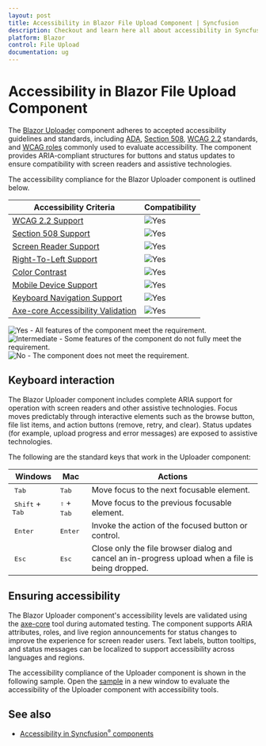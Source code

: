 ```yaml
---
layout: post
title: Accessibility in Blazor File Upload Component | Syncfusion
description: Checkout and learn here all about accessibility in Syncfusion Blazor File Upload component and more.
platform: Blazor
control: File Upload
documentation: ug
---
```


# Accessibility in Blazor File Upload Component

The [Blazor Uploader](https://www.syncfusion.com/blazor-components/blazor-file-upload) component adheres to accepted accessibility guidelines and standards, including [ADA](https://www.ada.gov/), [Section 508](https://www.section508.gov/), [WCAG 2.2](https://www.w3.org/TR/WCAG22/) standards, and [WCAG roles](https://www.w3.org/TR/wai-aria/#roles) commonly used to evaluate accessibility. The component provides ARIA-compliant structures for buttons and status updates to ensure compatibility with screen readers and assistive technologies.

The accessibility compliance for the Blazor Uploader component is outlined below.

| Accessibility Criteria | Compatibility |
| -- | -- |
| [WCAG 2.2 Support](../common/accessibility#accessibility-standards) | <img src="https://cdn.syncfusion.com/content/images/documentation/full.png" alt="Yes"> |
| [Section 508 Support](../common/accessibility#accessibility-standards) | <img src="https://cdn.syncfusion.com/content/images/documentation/full.png" alt="Yes"> |
| [Screen Reader Support](../common/accessibility#screen-reader-support) | <img src="https://cdn.syncfusion.com/content/images/documentation/full.png" alt="Yes"> |
| [Right-To-Left Support](../common/accessibility#right-to-left-support) | <img src="https://cdn.syncfusion.com/content/images/documentation/full.png" alt="Yes"> |
| [Color Contrast](../common/accessibility#color-contrast) | <img src="https://cdn.syncfusion.com/content/images/documentation/full.png" alt="Yes"> |
| [Mobile Device Support](../common/accessibility#mobile-device-support) | <img src="https://cdn.syncfusion.com/content/images/documentation/full.png" alt="Yes"> |
| [Keyboard Navigation Support](../common/accessibility#keyboard-navigation-support) | <img src="https://cdn.syncfusion.com/content/images/documentation/full.png" alt="Yes"> |
| [Axe-core Accessibility Validation](../common/accessibility#ensuring-accessibility) | <img src="https://cdn.syncfusion.com/content/images/documentation/full.png" alt="Yes"> |

<style>
    .post .post-content img {
        display: inline-block;
        margin: 0.5em 0;
    }
</style>
<div><img src="https://cdn.syncfusion.com/content/images/documentation/full.png" alt="Yes"> - All features of the component meet the requirement.</div>

<div><img src="https://cdn.syncfusion.com/content/images/documentation/partial.png" alt="Intermediate"> - Some features of the component do not fully meet the requirement.</div>

<div><img src="https://cdn.syncfusion.com/content/images/documentation/not-supported.png" alt="No"> - The component does not meet the requirement.</div>

## Keyboard interaction

The Blazor Uploader component includes complete ARIA support for operation with screen readers and other assistive technologies. Focus moves predictably through interactive elements such as the browse button, file list items, and action buttons (remove, retry, and clear). Status updates (for example, upload progress and error messages) are exposed to assistive technologies.

The following are the standard keys that work in the Uploader component:

| Windows | Mac | Actions |
| --- | --- | --- |
| <kbd>Tab</kbd> | <kbd>Tab</kbd> | Move focus to the next focusable element. |
| <kbd>Shift</kbd> + <kbd>Tab</kbd> | <kbd>⇧</kbd> + <kbd>Tab</kbd> | Move focus to the previous focusable element. |
| <kbd>Enter</kbd> | <kbd>Enter</kbd> | Invoke the action of the focused button or control. |
| <kbd>Esc</kbd> | <kbd>Esc</kbd> | Close only the file browser dialog and cancel an in-progress upload when a file is being dropped. |

## Ensuring accessibility

The Blazor Uploader component's accessibility levels are validated using the [axe-core](https://www.npmjs.com/package/axe-core) tool during automated testing. The component supports ARIA attributes, roles, and live region announcements for status changes to improve the experience for screen reader users. Text labels, button tooltips, and status messages can be localized to support accessibility across languages and regions.

The accessibility compliance of the Uploader component is shown in the following sample. Open the [sample](https://blazor.syncfusion.com/accessibility/uploader) in a new window to evaluate the accessibility of the Uploader component with accessibility tools.

## See also

* [Accessibility in Syncfusion<sup style="font-size:70%">&reg;</sup> components](../common/accessibility)